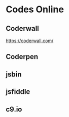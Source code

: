 # Codes Online  






## Coderwall  

https://coderwall.com/


## Coderpen


## jsbin


## jsfiddle



## c9.io


## 


## 


## 


## 



## 









